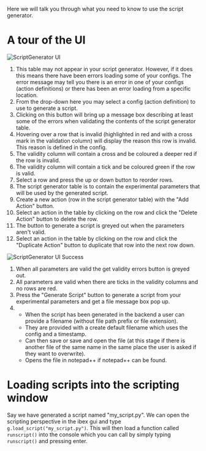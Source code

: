 Here we will talk you through what you need to know to use the script generator.

# A tour of the UI

![ScriptGenerator UI](https://raw.githubusercontent.com/wiki/ISISComputingGroup/ibex_user_manual/UI.JPG)

1. This table may not appear in your script generator. However, if it does this means there have been errors loading some of your configs. The error message may tell you there is an error in one of your configs (action definitions) or there has been an error loading from a specific location.
2. From the drop-down here you may select a config (action definition) to use to generate a script.
3. Clicking on this button will bring up a message box describing at least some of the errors when validating the contents of the script generator table.
4. Hovering over a row that is invalid (highlighted in red and with a cross mark in the validation column) will display the reason this row is invalid. This reason is defined in the config.
5. The validity column will contain a cross and be coloured a deeper red if the row is invalid.
6. The validity column will contain a tick and be coloured green if the row is valid.
7. Select a row and press the up or down button to reorder rows.
8. The script generator table is to contain the experimental parameters that will be used by the generated script.
9. Create a new action (row in the script generator table) with the "Add Action" button.
10. Select an action in the table by clicking on the row and click the "Delete Action" button to delete the row.
11. The button to generate a script is greyed out when the parameters aren't valid.
12. Select an action in the table by clicking on the row and click the "Duplicate Action" button to duplicate that row into the next row down.

![ScriptGenerator UI Success](https://raw.githubusercontent.com/wiki/ISISComputingGroup/ibex_user_manual/UIScriptGenGenerated.JPG)
1. When all parameters are valid the get validity errors button is greyed out.
2. All parameters are valid when there are ticks in the validity columns and no rows are red.
3. Press the "Generate Script" button to generate a script from your experimental parameters and get a file message box pop up.
4. - When the script has been generated in the backend a user can provide a filename (without file path prefix or file extension).
    - They are provided with a create default filename which uses the config and a timestamp.
    - Can then save or save and open the file (at this stage if there is another file of the same name in the same place the user is asked if they want to overwrite).
    - Opens the file in notepad++ if notepad++ can be found.


# Loading scripts into the scripting window

Say we have generated a script named "my_script.py". We can open the scripting perspective in the ibex gui and type `g.load_script("my_script.py")`. This will then load a function called `runscript()` into the console which you can call by simply typing `runscript()` and pressing enter.